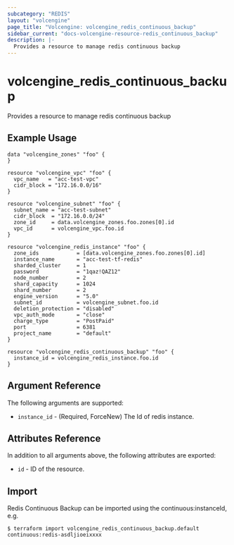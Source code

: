 ```yaml
---
subcategory: "REDIS"
layout: "volcengine"
page_title: "Volcengine: volcengine_redis_continuous_backup"
sidebar_current: "docs-volcengine-resource-redis_continuous_backup"
description: |-
  Provides a resource to manage redis continuous backup
---
```

# volcengine_redis_continuous_backup
Provides a resource to manage redis continuous backup
## Example Usage
```hcl
data "volcengine_zones" "foo" {
}

resource "volcengine_vpc" "foo" {
  vpc_name   = "acc-test-vpc"
  cidr_block = "172.16.0.0/16"
}

resource "volcengine_subnet" "foo" {
  subnet_name = "acc-test-subnet"
  cidr_block  = "172.16.0.0/24"
  zone_id     = data.volcengine_zones.foo.zones[0].id
  vpc_id      = volcengine_vpc.foo.id
}

resource "volcengine_redis_instance" "foo" {
  zone_ids            = [data.volcengine_zones.foo.zones[0].id]
  instance_name       = "acc-test-tf-redis"
  sharded_cluster     = 1
  password            = "1qaz!QAZ12"
  node_number         = 2
  shard_capacity      = 1024
  shard_number        = 2
  engine_version      = "5.0"
  subnet_id           = volcengine_subnet.foo.id
  deletion_protection = "disabled"
  vpc_auth_mode       = "close"
  charge_type         = "PostPaid"
  port                = 6381
  project_name        = "default"
}

resource "volcengine_redis_continuous_backup" "foo" {
  instance_id = volcengine_redis_instance.foo.id
}
```
## Argument Reference
The following arguments are supported:
* `instance_id` - (Required, ForceNew) The Id of redis instance.

## Attributes Reference
In addition to all arguments above, the following attributes are exported:
* `id` - ID of the resource.



## Import
Redis Continuous Backup can be imported using the continuous:instanceId, e.g.
```
$ terraform import volcengine_redis_continuous_backup.default continuous:redis-asdljioeixxxx
```

